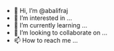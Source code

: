 - 👋 Hi, I’m @abalifraj
- 👀 I’m interested in ...
- 🌱 I’m currently learning ...
- 💞️ I’m looking to collaborate on ...
- 📫 How to reach me ...

<!---
abalifraj/abalifraj is a ✨ special ✨ repository because its `README.md` (this file) appears on your GitHub profile.
You can click the Preview link to take a look at your changes.
--->
